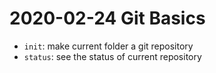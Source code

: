 # 2020-02-24 Git Basics

- `init`: make current folder a git repository
- `status`: see the status of current repository

